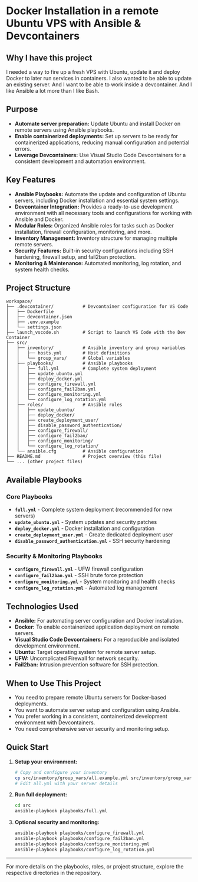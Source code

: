 # Docker Installation in a remote Ubuntu VPS with Ansible & Devcontainers

## Why I have this project

I needed a way to fire up a fresh VPS with Ubuntu, update it and deploy Docker to later run services in containers. I also wanted to be able to update an existing server. And I want to be able to work inside a devcontainer. And I like Ansible a lot more than I like Bash.

## Purpose

- **Automate server preparation:** Update Ubuntu and install Docker on remote servers using Ansible playbooks.
- **Enable containerized deployments:** Set up servers to be ready for containerized applications, reducing manual configuration and potential errors.
- **Leverage Devcontainers:** Use Visual Studio Code Devcontainers for a consistent development and automation environment.

## Key Features

- **Ansible Playbooks:** Automate the update and configuration of Ubuntu servers, including Docker installation and essential system settings.
- **Devcontainer Integration:** Provides a ready-to-use development environment with all necessary tools and configurations for working with Ansible and Docker.
- **Modular Roles:** Organized Ansible roles for tasks such as Docker installation, firewall configuration, monitoring, and more.
- **Inventory Management:** Inventory structure for managing multiple remote servers.
- **Security Features:** Built-in security configurations including SSH hardening, firewall setup, and fail2ban protection.
- **Monitoring & Maintenance:** Automated monitoring, log rotation, and system health checks.

## Project Structure

```text
workspace/
├── .devcontainer/           # Devcontainer configuration for VS Code
│   ├── Dockerfile
│   ├── devcontainer.json
│   ├── .env.example
│   └── settings.json
├── launch_vscode.sh         # Script to launch VS Code with the Dev Container
├── src/
│   ├── inventory/           # Ansible inventory and group variables
│   │   ├── hosts.yml        # Host definitions
│   │   └── group_vars/      # Global variables
│   ├── playbooks/           # Ansible playbooks
│   │   ├── full.yml         # Complete system deployment
│   │   ├── update_ubuntu.yml
│   │   ├── deploy_docker.yml
│   │   ├── configure_firewall.yml
│   │   ├── configure_fail2ban.yml
│   │   ├── configure_monitoring.yml
│   │   └── configure_log_rotation.yml
│   ├── roles/               # Ansible roles
│   │   ├── update_ubuntu/
│   │   ├── deploy_docker/
│   │   ├── create_deployment_user/
│   │   ├── disable_password_authentication/
│   │   ├── configure_firewall/
│   │   ├── configure_fail2ban/
│   │   ├── configure_monitoring/
│   │   └── configure_log_rotation/
│   └── ansible.cfg          # Ansible configuration
├── README.md                # Project overview (this file)
└── ... (other project files)
```

## Available Playbooks

### Core Playbooks

- **`full.yml`** - Complete system deployment (recommended for new servers)
- **`update_ubuntu.yml`** - System updates and security patches
- **`deploy_docker.yml`** - Docker installation and configuration
- **`create_deployment_user.yml`** - Create dedicated deployment user
- **`disable_password_authentication.yml`** - SSH security hardening

### Security & Monitoring Playbooks

- **`configure_firewall.yml`** - UFW firewall configuration
- **`configure_fail2ban.yml`** - SSH brute force protection
- **`configure_monitoring.yml`** - System monitoring and health checks
- **`configure_log_rotation.yml`** - Automated log management

## Technologies Used

- **Ansible:** For automating server configuration and Docker installation.
- **Docker:** To enable containerized application deployment on remote servers.
- **Visual Studio Code Devcontainers:** For a reproducible and isolated development environment.
- **Ubuntu:** Target operating system for remote server setup.
- **UFW:** Uncomplicated Firewall for network security.
- **Fail2ban:** Intrusion prevention software for SSH protection.

## When to Use This Project

- You need to prepare remote Ubuntu servers for Docker-based deployments.
- You want to automate server setup and configuration using Ansible.
- You prefer working in a consistent, containerized development environment with Devcontainers.
- You need comprehensive server security and monitoring setup.

## Quick Start

1. **Setup your environment:**

   ```bash
   # Copy and configure your inventory
   cp src/inventory/group_vars/all.example.yml src/inventory/group_vars/all.yml
   # Edit all.yml with your server details
   ```

2. **Run full deployment:**

   ```bash
   cd src
   ansible-playbook playbooks/full.yml
   ```

3. **Optional security and monitoring:**

   ```bash
   ansible-playbook playbooks/configure_firewall.yml
   ansible-playbook playbooks/configure_fail2ban.yml
   ansible-playbook playbooks/configure_monitoring.yml
   ansible-playbook playbooks/configure_log_rotation.yml
   ```

---

For more details on the playbooks, roles, or project structure, explore the respective directories in the repository.
